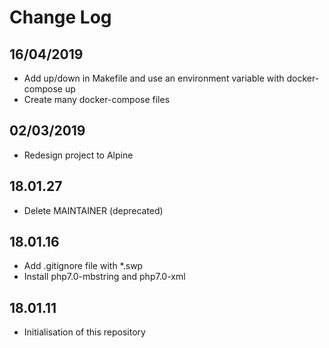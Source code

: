 # Change Log
## 16/04/2019
- Add up/down in Makefile and use an environment variable with docker-compose up
- Create many docker-compose files
## 02/03/2019
- Redesign project to Alpine
## 18.01.27
- Delete MAINTAINER (deprecated)

## 18.01.16
- Add .gitignore file with *.swp
- Install php7.0-mbstring and php7.0-xml

## 18.01.11
- Initialisation of this repository
